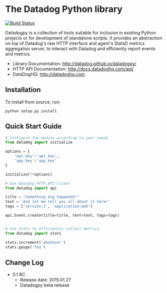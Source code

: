 The Datadog Python library
===========================
[![Build Status](https://travis-ci.org/DataDog/datadogpy.svg?branch=master)](https://travis-ci.org/DataDog/datadogpy)

Datadogpy is a collection of tools suitable for inclusion in existing Python projects or for development of standalone scripts. It provides an abstraction on top of Datadog's raw HTTP interface and agent's StatsD metrics aggregation server, to interact with Datadog and efficiently report events and metrics.

- Library Documentation: http://datadog.github.io/datadogpy/
- HTTP API Documentation: http://docs.datadoghq.com/api/
- DataDogHQ: http://datadoghq.com

Installation
------------
To install from source, run:

    python setup.py install


Quick Start Guide
-----------------
``` python
# Configure the module according to your needs
from datadog import initialize

options = {
    'api_key':'api_key',
    'app_key':'app_key'
}

initialize(**options)

# Use Datadog HTTP API client
from datadog import api

title = "Something big happened!"
text = 'And let me tell you all about it here!'
tags = ['version:1', 'application:web']

api.Event.create(title=title, text=text, tags=tags)


# Use Stats to efficiently collect metrics
from datadog import stats

stats.increment('whatever')
stats.gauge('foo')
```


Change Log
----------
- 0.1 RC
    - Release date: 2015.01.27
    - Datadogpy beta release

